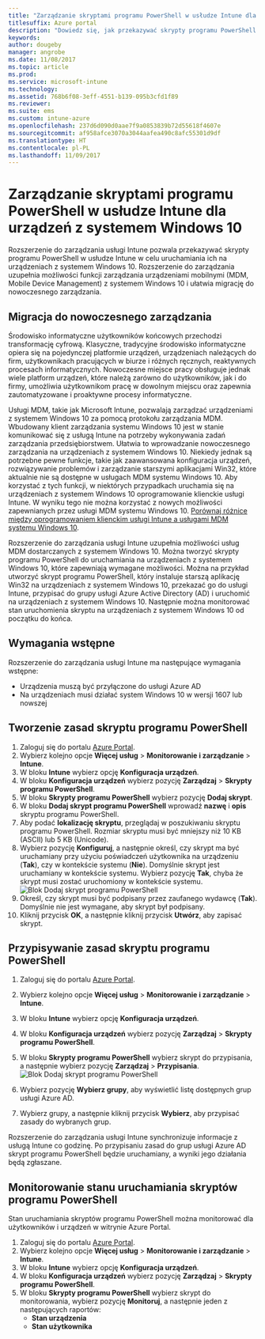 ```yaml
---
title: "Zarządzanie skryptami programu PowerShell w usłudze Intune dla urządzeń z systemem Windows 10"
titlesuffix: Azure portal
description: "Dowiedz się, jak przekazywać skrypty programu PowerShell w usłudze Intune w celu uruchamiania ich na urządzeniach z systemem Windows 10."
keywords: 
author: dougeby
manager: angrobe
ms.date: 11/08/2017
ms.topic: article
ms.prod: 
ms.service: microsoft-intune
ms.technology: 
ms.assetid: 768b6f08-3eff-4551-b139-095b3cfd1f89
ms.reviewer: 
ms.suite: ems
ms.custom: intune-azure
ms.openlocfilehash: 237d6d090d0aae7f9a0853839b72d55618f4607e
ms.sourcegitcommit: af958afce3070a3044aafea490c8afc55301d9df
ms.translationtype: HT
ms.contentlocale: pl-PL
ms.lasthandoff: 11/09/2017
---
```

# <a name="manage-powershell-scripts-in-intune-for-windows-10-devices"></a>Zarządzanie skryptami programu PowerShell w usłudze Intune dla urządzeń z systemem Windows 10
Rozszerzenie do zarządzania usługi Intune pozwala przekazywać skrypty programu PowerShell w usłudze Intune w celu uruchamiania ich na urządzeniach z systemem Windows 10. Rozszerzenie do zarządzania uzupełnia możliwości funkcji zarządzania urządzeniami mobilnymi (MDM, Mobile Device Management) z systemem Windows 10 i ułatwia migrację do nowoczesnego zarządzania.

## <a name="moving-to-modern-management"></a>Migracja do nowoczesnego zarządzania
Środowisko informatyczne użytkowników końcowych przechodzi transformację cyfrową. Klasyczne, tradycyjne środowisko informatyczne opiera się na pojedynczej platformie urządzeń, urządzeniach należących do firm, użytkownikach pracujących w biurze i różnych ręcznych, reaktywnych procesach informatycznych. Nowoczesne miejsce pracy obsługuje jednak wiele platform urządzeń, które należą zarówno do użytkowników, jak i do firmy, umożliwia użytkownikom pracę w dowolnym miejscu oraz zapewnia zautomatyzowane i proaktywne procesy informatyczne. 

Usługi MDM, takie jak Microsoft Intune, pozwalają zarządzać urządzeniami z systemem Windows 10 za pomocą protokołu zarządzania MDM. Wbudowany klient zarządzania systemu Windows 10 jest w stanie komunikować się z usługą Intune na potrzeby wykonywania zadań zarządzania przedsiębiorstwem. Ułatwia to wprowadzanie nowoczesnego zarządzania na urządzeniach z systemem Windows 10. Niekiedy jednak są potrzebne pewne funkcje, takie jak zaawansowana konfiguracja urządzeń, rozwiązywanie problemów i zarządzanie starszymi aplikacjami Win32, które aktualnie nie są dostępne w usługach MDM systemu Windows 10. Aby korzystać z tych funkcji, w niektórych przypadkach uruchamia się na urządzeniach z systemem Windows 10 oprogramowanie klienckie usługi Intune. W wyniku tego nie można korzystać z nowych możliwości zapewnianych przez usługi MDM systemu Windows 10. [Porównaj różnice między oprogramowaniem klienckim usługi Intune a usługami MDM systemu Windows 10](https://docs.microsoft.com/intune-classic/deploy-use/pc-management-comparison).

Rozszerzenie do zarządzania usługi Intune uzupełnia możliwości usług MDM dostarczanych z systemem Windows 10. Można tworzyć skrypty programu PowerShell do uruchamiania na urządzeniach z systemem Windows 10, które zapewniają wymagane możliwości. Można na przykład utworzyć skrypt programu PowerShell, który instaluje starszą aplikację Win32 na urządzeniach z systemem Windows 10, przekazać go do usługi Intune, przypisać do grupy usługi Azure Active Directory (AD) i uruchomić na urządzeniach z systemem Windows 10. Następnie można monitorować stan uruchomienia skryptu na urządzeniach z systemem Windows 10 od początku do końca.

## <a name="prerequisites"></a>Wymagania wstępne
Rozszerzenie do zarządzania usługi Intune ma następujące wymagania wstępne:
- Urządzenia muszą być przyłączone do usługi Azure AD
- Na urządzeniach musi działać system Windows 10 w wersji 1607 lub nowszej

## <a name="create-a-powershell-script-policy"></a>Tworzenie zasad skryptu programu PowerShell 
1. Zaloguj się do portalu [Azure Portal](https://portal.azure.com).
2. Wybierz kolejno opcje **Więcej usług** > **Monitorowanie i zarządzanie** > **Intune**.
3. W bloku **Intune** wybierz opcję **Konfiguracja urządzeń**.
4. W bloku **Konfiguracja urządzeń** wybierz pozycję **Zarządzaj** > **Skrypty programu PowerShell**.
5. W bloku **Skrypty programu PowerShell** wybierz pozycję **Dodaj skrypt**.
6. W bloku **Dodaj skrypt programu PowerShell** wprowadź **nazwę** i **opis** skryptu programu PowerShell.
7. Aby podać **lokalizację skryptu**, przeglądaj w poszukiwaniu skryptu programu PowerShell. Rozmiar skryptu musi być mniejszy niż 10 KB (ASCII) lub 5 KB (Unicode).
8. Wybierz pozycję **Konfiguruj**, a następnie określ, czy skrypt ma być uruchamiany przy użyciu poświadczeń użytkownika na urządzeniu (**Tak**), czy w kontekście systemu (**Nie**). Domyślnie skrypt jest uruchamiany w kontekście systemu. Wybierz pozycję **Tak**, chyba że skrypt musi zostać uruchomiony w kontekście systemu. 
  ![Blok Dodaj skrypt programu PowerShell](./media/mgmt-extension-add-script.png)
9. Określ, czy skrypt musi być podpisany przez zaufanego wydawcę (**Tak**). Domyślnie nie jest wymagane, aby skrypt był podpisany. 
10. Kliknij przycisk **OK**, a następnie kliknij przycisk **Utwórz**, aby zapisać skrypt.

## <a name="assign-a-powershell-script-policy"></a>Przypisywanie zasad skryptu programu PowerShell
1. Zaloguj się do portalu [Azure Portal](https://portal.azure.com).
2. Wybierz kolejno opcje **Więcej usług** > **Monitorowanie i zarządzanie** > **Intune**.
3. W bloku **Intune** wybierz opcję **Konfiguracja urządzeń**.
4. W bloku **Konfiguracja urządzeń** wybierz pozycję **Zarządzaj** > **Skrypty programu PowerShell**.
5. W bloku **Skrypty programu PowerShell** wybierz skrypt do przypisania, a następnie wybierz pozycję **Zarządzaj** > **Przypisania**.
  ![Blok Dodaj skrypt programu PowerShell](./media/mgmt-extension-assignments.png)
 
6. Wybierz pozycję **Wybierz grupy**, aby wyświetlić listę dostępnych grup usługi Azure AD. 
7. Wybierz grupy, a następnie kliknij przycisk **Wybierz**, aby przypisać zasady do wybranych grup.

Rozszerzenie do zarządzania usługi Intune synchronizuje informacje z usługą Intune co godzinę. Po przypisaniu zasad do grup usługi Azure AD skrypt programu PowerShell będzie uruchamiany, a wyniki jego działania będą zgłaszane. 
 
## <a name="monitor-run-status-for-powershell-scripts"></a>Monitorowanie stanu uruchamiania skryptów programu PowerShell
Stan uruchamiania skryptów programu PowerShell można monitorować dla użytkowników i urządzeń w witrynie Azure Portal.
1. Zaloguj się do portalu [Azure Portal](https://portal.azure.com).
2. Wybierz kolejno opcje **Więcej usług** > **Monitorowanie i zarządzanie** > **Intune**.
3. W bloku **Intune** wybierz opcję **Konfiguracja urządzeń**.
4. W bloku **Konfiguracja urządzeń** wybierz pozycję **Zarządzaj** > **Skrypty programu PowerShell**.
5. W bloku **Skrypty programu PowerShell** wybierz skrypt do monitorowania, wybierz pozycję **Monitoruj**, a następnie jeden z następujących raportów:
   - **Stan urządzenia**
   - **Stan użytkownika**
